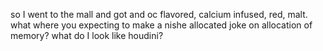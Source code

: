 so I went to the mall and got and oc flavored, calcium infused, red, malt. what where you expecting to make a nishe allocated joke on allocation of memory? what do I look like houdini?
